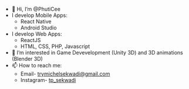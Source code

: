 - 👋 Hi, I’m @PhutiCee
- I develop Mobile Apps:
  - React Native
  - Android Studio
- I develop Web Apps:
  - ReactJS
  - HTML, CSS, PHP, Javascript
- 👀 I’m interested in Game Devevelopment (Unity 3D) and 3D animations (Blender 3D)
- 📫 How to reach me: 
  - Email- trymichelsekwadi@gmail.com
  - Instagram- [tp_sekwadi](https://www.instagram.com/tp_sekwadi/) 

<!---
PhutiCee/PhutiCee is a ✨ special ✨ repository because its `README.md` (this file) appears on your GitHub profile.
You can click the Preview link to take a look at your changes.
--->

